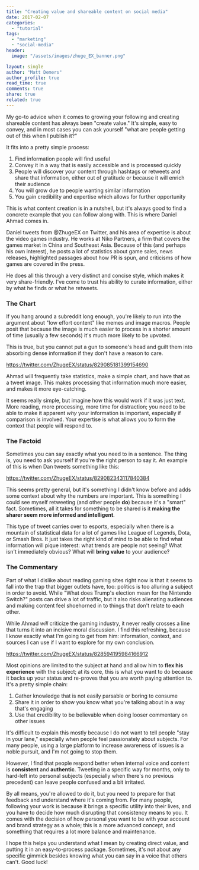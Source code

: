 ```yaml
---
title: "Creating value and shareable content on social media"
date: 2017-02-07
categories: 
  - "tutorial"
tags: 
  - "marketing"
  - "social-media"
header:
  image: "/assets/images/zhuge_EX_banner.png"

layout: single
author: "Matt Demers"
author_profile: true
read_time: true
comments: true
share: true
related: true
---
```


My go-to advice when it comes to growing your following and creating shareable content has always been "create value." It's simple, easy to convey, and in most cases you can ask yourself "what are people getting out of this when I publish it?"

It fits into a pretty simple process:

1. Find information people will find useful
2. Convey it in a way that is easily accessible and is processed quickly
3. People will discover your content through hashtags or retweets and share that information, either out of gratitude or because it will enrich their audience
4. You will grow due to people wanting similar information
5. You gain credibility and expertise which allows for further opportunity

This is what content creation is in a nutshell, but it's always good to find a concrete example that you can follow along with. This is where Daniel Ahmad comes in.

Daniel tweets from @ZhugeEX on Twitter, and his area of expertise is about the video games industry. He works at Niko Partners, a firm that covers the games market in China and Southeast Asia. Because of this (and perhaps his own interest), he posts a lot of statistics about game sales, news releases, highlighted passages about how PR is spun, and criticisms of how games are covered in the press.

He does all this through a very distinct and concise style, which makes it very share-friendly. I've come to trust his ability to curate information, either by what he finds or what he retweets.

### The Chart

If you hang around a subreddit long enough, you're likely to run into the argument about "low effort content" like memes and image macros. People posit that because the image is much easier to process in a shorter amount of time (usually a few seconds) it's much more likely to be upvoted.

This is true, but you cannot put a gun to someone's head and guilt them into absorbing dense information if they don't have a reason to care.

https://twitter.com/ZhugeEX/status/829085181399154690

Ahmad will frequently take statistics, make a simple chart, and have that as a tweet image. This makes processing that information much more easier, and makes it more eye-catching.

It seems really simple, but imagine how this would work if it was just text. More reading, more processing, more time for distraction; you need to be able to make it apparent _why_ your information is important, especially if comparison is involved. Your expertise is what allows you to form the context that people will respond to.

### The Factoid

Sometimes you can say exactly what you need to in a sentence. The thing is, you need to ask yourself if you're the right person to say it. An example of this is when Dan tweets something like this:

https://twitter.com/ZhugeEX/status/829082343117840384

This seems pretty general, but it's something I didn't know before and adds some context about why the numbers are important. This is something I could see myself retweeting (and other people **do**) because it's a "smart" fact. Sometimes, all it takes for something to be shared is it **making the sharer seem more informed and intelligent**.

This type of tweet carries over to esports, especially when there is a mountain of statistical data for a lot of games like League of Legends, Dota, or Smash Bros. It just takes the right kind of mind to be able to find what information will pique interest: what trends are people not seeing? What isn't immediately obvious? What will **bring value** to your audience?

### The Commentary

Part of what I dislike about reading gaming sites right now is that it seems to fall into the trap that bigger outlets have, too: politics is too alluring a subject in order to avoid. While "What does Trump's election mean for the Nintendo Switch?" posts can drive a lot of traffic, but it also risks alienating audiences and making content feel shoehorned in to things that don't relate to each other.

While Ahmad _will_ criticize the gaming industry, it never really crosses a line that turns it into an incisive moral discussion. I find this refreshing, because I know exactly what I'm going to get from him: information, context, and sources I can use if I want to explore for my own conclusion.

https://twitter.com/ZhugeEX/status/828594195984166912

Most opinions are limited to the subject at hand and allow him to **flex his experience** with the subject; at its core, this is what you want to do because it backs up your status and re-proves that you are worth paying attention to. It's a pretty simple chain:

1. Gather knowledge that is not easily parsable or boring to consume
2. Share it in order to show you know what you're talking about in a way that's engaging
3. Use that credibility to be believable when doing looser commentary on other issues

It's difficult to explain this mostly because I do not want to tell people "stay in your lane," especially when people feel passionately about subjects. For many people, using a large platform to increase awareness of issues is a noble pursuit, and I'm not going to stop them.

However, I find that people respond better when internal voice and content is **consistent** and **authentic**. Tweeting in a specific way for months, only to hard-left into personal subjects (especially when there's no previous precedent) can leave people confused and a bit irritated.

By all means, you're allowed to do it, but you need to prepare for that feedback and understand where it's coming from. For many people, following your work is because it brings a specific utility into their lives, and you have to decide how much disrupting that consistency means to you. It comes with the decision of how personal you want to be with your account and brand strategy as a whole; this is a more advanced concept, and something that requires a lot more balance and maintenance.

I hope this helps you understand what I mean by creating direct value, and putting it in an easy-to-process package. Sometimes, it's not about any specific gimmick besides knowing what you can say in a voice that others can't. Good luck!
